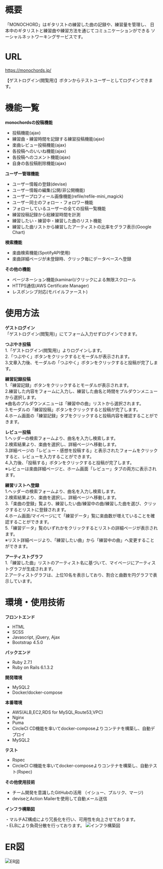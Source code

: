 # 概要
「MONOCHORD」はギタリストの練習した曲の記録や、練習量を管理し、
日本中のギタリストと練習曲や練習方法を通じてコミュニケーションができる
ソーシャルネットワーキングサービスです。


# URL
https://monochords.jp/

【ゲストログイン(閲覧用)】ボタンからテストユーザーとしてログインできます。


# 機能一覧
**monochordsの投稿機能**
* 投稿機能(ajax)
* 練習曲・練習時間を記録する練習投稿機能(ajax)
* 楽曲レビュー投稿機能(ajax)
* 各投稿へのいいね機能(ajax)
* 各投稿へのコメント機能(ajax)
* 自身の各投稿削除機能(ajax)

**ユーザー管理機能**
* ユーザー情報の登録(devise)
* ユーザー情報の編集(公開/非公開機能)
* ユーザープロフィール画像機能(refile/refile-mini_magick)
* ユーザー同士のフォロー・フォロワー機能
* フォローしているユーザーの全ての投稿一覧機能
* 練習投稿記録から総練習時間を計測
* 練習したい・練習中・練習した曲のリスト機能
* 練習した曲リストから練習したアーティストの比率をグラフ表示(Google Chart)

**検索機能**
* 楽曲検索機能(SpotifyAPI使用)
* 楽曲詳細ページが未登録時、クリック毎にデータベースへ登録

**その他の機能**
* ページネーション機能(kaminari)/クリックによる無限スクロール
* HTTPS通信(AWS Certificate Manager)
* レスポンシブ対応(モバイルファースト)

# 使用方法
**ゲストログイン**</br>
「ゲストログイン(閲覧用)」にてフォーム入力せずログインできます。

**つぶやき投稿**</br>
1.「ゲストログイン(閲覧用)」よりログインします。</br>
2.「つぶやく」ボタンをクリックするとモーダルが表示されます。</br>
3.文章入力後、モーダルの「つぶやく」ボタンをクリックすると投稿が完了します。

**練習記録投稿**</br>
1.「練習記録」ボタンをクリックするとモーダルが表示されます。</br>
2.練習した内容をフォームに入力し、練習した曲名と時間をプルダウンメニューから選択します。</br>
※曲名のプルダウンメニューは「練習中の曲」リストから選択されます。</br>
3.モーダルの「練習投稿」ボタンをクリックすると投稿が完了します。</br>
4.ホーム画面の「練習記録」タブをクリックすると投稿内容を確認することができます。

**レビュー投稿**</br>
1.ヘッダーの検索フォームより、曲名を入力し検索します。</br>
2.検索結果より、楽曲を選択し、詳細ページへ移動します。</br>
3.詳細ページの「レビュー・感想を投稿する」と表示されたフォームをクリックすると、レビューを入力することができます。</br>
4.入力後、「投稿する」ボタンをクリックすると投稿が完了します。</br>
※レビューは楽曲詳細ページと、ホーム画面「レビュー」タブの両方に表示されます。

**練習リストへ登録**</br>
1.ヘッダーの検索フォームより、曲名を入力し検索します。</br>
2.検索結果より、楽曲を選択し、詳細ページへ移動します。</br>
3.「楽曲の登録」覧より、練習したい曲/練習中の曲/練習した曲を選び、クリックするとリストに登録されます。</br>
4.ホーム画面/マイページにて「練習データ」覧に楽曲数が増えていることを確認することができます。</br>
5.「練習データ」覧のいずれかをクリックするとリストの詳細ページが表示されます。</br>
※リスト詳細ページより、「練習したい曲」から「練習中の曲」へ変更することができます。

**アーティストグラフ**</br>
1.「練習した曲」リストのアーティスト名に基づいて、マイページにアーティストグラフが生成されます。</br>
2.アーティストグラフは、上位10名を表示しており、割合と曲数を円グラフで表示しています。

# 環境・使用技術
**フロントエンド**
*  HTML
*  SCSS
*  Javascript, jQuery, Ajax
*  Bootstrap 4.5.0

**バックエンド**
*  Ruby 2.7.1
*  Ruby on Rails 6.1.3.2

**開発環境**
* MySQL2
* Docker/docker-compose

**本番環境**
* AWS(ALB,EC2,RDS for MySQL,Route53,VPC)
* Nginx
* Puma
* CircleCI CD機能を率いてdocker-composeよりコンテナを構築し、自動デプロイ
* MySQL2

**テスト**
* Rspec
* CircleCI CI機能を率いてdocker-composeよりコンテナを構築し、自動テスト(Rspec)

**その他使用技術**
* チーム開発を意識したGitHubの活用 （イシュー、プルリク、マージ)
* deviseとAction Mailerを使用して自動メール送信

**インフラ構築図**

・マルチAZ構成により冗長化を行い、可用性を向上させております。</br>
・ELBにより負荷分散を行っております。
![インフラ構築図](https://user-images.githubusercontent.com/53462797/122939658-c783b580-d3ae-11eb-906b-53b7af8db31a.jpg)




# ER図

![ER図](https://user-images.githubusercontent.com/53462797/121474289-d6598800-c9fe-11eb-8ddc-a8584aa0701d.jpg)

